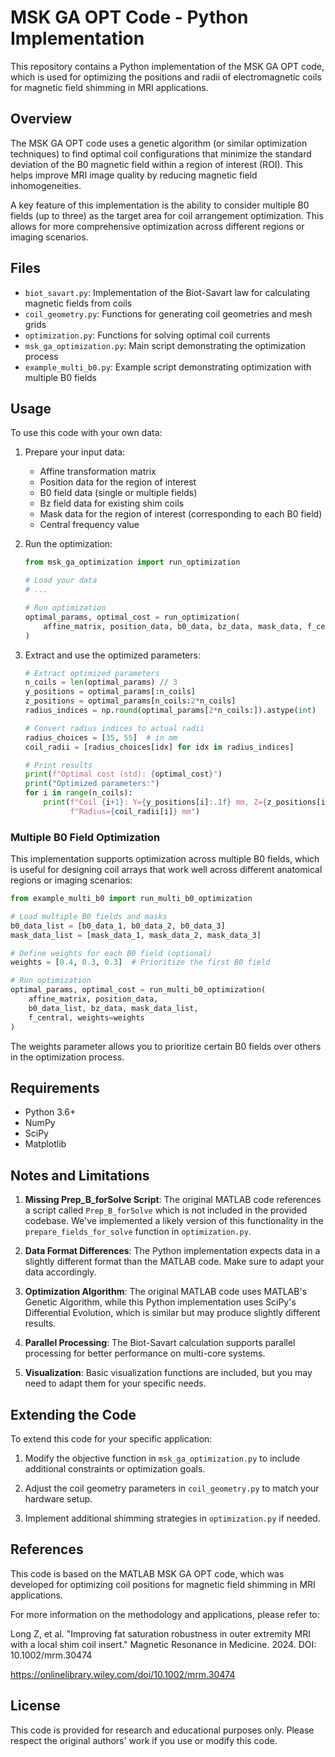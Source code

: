 # MSK GA OPT Code - Python Implementation

This repository contains a Python implementation of the MSK GA OPT code, which is used for optimizing the positions and radii of electromagnetic coils for magnetic field shimming in MRI applications.

## Overview

The MSK GA OPT code uses a genetic algorithm (or similar optimization techniques) to find optimal coil configurations that minimize the standard deviation of the B0 magnetic field within a region of interest (ROI). This helps improve MRI image quality by reducing magnetic field inhomogeneities.

A key feature of this implementation is the ability to consider multiple B0 fields (up to three) as the target area for coil arrangement optimization. This allows for more comprehensive optimization across different regions or imaging scenarios.

## Files

- `biot_savart.py`: Implementation of the Biot-Savart law for calculating magnetic fields from coils
- `coil_geometry.py`: Functions for generating coil geometries and mesh grids
- `optimization.py`: Functions for solving optimal coil currents
- `msk_ga_optimization.py`: Main script demonstrating the optimization process
- `example_multi_b0.py`: Example script demonstrating optimization with multiple B0 fields

## Usage

To use this code with your own data:

1. Prepare your input data:
   - Affine transformation matrix
   - Position data for the region of interest
   - B0 field data (single or multiple fields)
   - Bz field data for existing shim coils
   - Mask data for the region of interest (corresponding to each B0 field)
   - Central frequency value

2. Run the optimization:
   ```python
   from msk_ga_optimization import run_optimization

   # Load your data
   # ...

   # Run optimization
   optimal_params, optimal_cost = run_optimization(
       affine_matrix, position_data, b0_data, bz_data, mask_data, f_central
   )
   ```

3. Extract and use the optimized parameters:
   ```python
   # Extract optimized parameters
   n_coils = len(optimal_params) // 3
   y_positions = optimal_params[:n_coils]
   z_positions = optimal_params[n_coils:2*n_coils]
   radius_indices = np.round(optimal_params[2*n_coils:]).astype(int)

   # Convert radius indices to actual radii
   radius_choices = [35, 55]  # in mm
   coil_radii = [radius_choices[idx] for idx in radius_indices]

   # Print results
   print(f"Optimal cost (std): {optimal_cost}")
   print("Optimized parameters:")
   for i in range(n_coils):
       print(f"Coil {i+1}: Y={y_positions[i]:.1f} mm, Z={z_positions[i]:.1f} mm, "
             f"Radius={coil_radii[i]} mm")
   ```

### Multiple B0 Field Optimization

This implementation supports optimization across multiple B0 fields, which is useful for designing coil arrays that work well across different anatomical regions or imaging scenarios:

```python
from example_multi_b0 import run_multi_b0_optimization

# Load multiple B0 fields and masks
b0_data_list = [b0_data_1, b0_data_2, b0_data_3]
mask_data_list = [mask_data_1, mask_data_2, mask_data_3]

# Define weights for each B0 field (optional)
weights = [0.4, 0.3, 0.3]  # Prioritize the first B0 field

# Run optimization
optimal_params, optimal_cost = run_multi_b0_optimization(
    affine_matrix, position_data,
    b0_data_list, bz_data, mask_data_list,
    f_central, weights=weights
)
```

The weights parameter allows you to prioritize certain B0 fields over others in the optimization process.

## Requirements

- Python 3.6+
- NumPy
- SciPy
- Matplotlib

## Notes and Limitations

1. **Missing Prep_B_forSolve Script**: The original MATLAB code references a script called `Prep_B_forSolve` which is not included in the provided codebase. We've implemented a likely version of this functionality in the `prepare_fields_for_solve` function in `optimization.py`.

2. **Data Format Differences**: The Python implementation expects data in a slightly different format than the MATLAB code. Make sure to adapt your data accordingly.

3. **Optimization Algorithm**: The original MATLAB code uses MATLAB's Genetic Algorithm, while this Python implementation uses SciPy's Differential Evolution, which is similar but may produce slightly different results.

4. **Parallel Processing**: The Biot-Savart calculation supports parallel processing for better performance on multi-core systems.

5. **Visualization**: Basic visualization functions are included, but you may need to adapt them for your specific needs.

## Extending the Code

To extend this code for your specific application:

1. Modify the objective function in `msk_ga_optimization.py` to include additional constraints or optimization goals.

2. Adjust the coil geometry parameters in `coil_geometry.py` to match your hardware setup.

3. Implement additional shimming strategies in `optimization.py` if needed.

## References

This code is based on the MATLAB MSK GA OPT code, which was developed for optimizing coil positions for magnetic field shimming in MRI applications.

For more information on the methodology and applications, please refer to:

Long Z, et al. "Improving fat saturation robustness in outer extremity MRI with a local shim coil insert." Magnetic Resonance in Medicine. 2024. DOI: 10.1002/mrm.30474

https://onlinelibrary.wiley.com/doi/10.1002/mrm.30474

## License

This code is provided for research and educational purposes only. Please respect the original authors' work if you use or modify this code.
